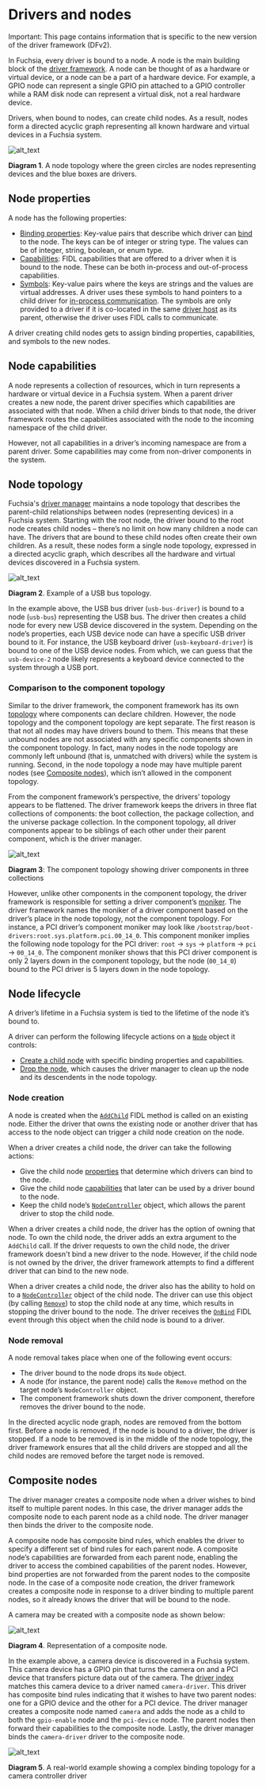 # Drivers and nodes

Important: This page contains information that is specific to the new
version of the driver framework (DFv2).

In Fuchsia, every driver is bound to a node. A node is the main building block
of the [driver framework][driver-framework]. A node can be thought of as
a hardware or virtual device, or a node can be a part of a hardware device.
For example, a GPIO node can represent a single GPIO pin attached to a GPIO
controller while a RAM disk node can represent a virtual disk, not a real
hardware device.

Drivers, when bound to nodes, can create child nodes. As a result, nodes form a
directed acyclic graph representing all known hardware and virtual devices in a
Fuchsia system.

![alt_text](images/diagram_node_topology_01.svg "Basic node topology")

**Diagram 1**. A node topology where the green circles are nodes representing
devices and the blue boxes are drivers.


## Node properties

A node has the following properties:

*   [Binding properties][binding-properties]: Key-value pairs that describe
    which driver can [bind][driver-binding] to the node. The keys can be of
    integer or string type. The values can be of integer, string, boolean,
    or enum type.
*   [Capabilities][capabilities]: FIDL capabilities that are offered to a driver
    when it is bound to the node. These can be both in-process and
    out-of-process capabilities.
*   [Symbols][symbols]: Key-value pairs where the keys are strings and the
    values are virtual addresses. A driver uses these symbols to hand pointers
    to a child driver for [in-process communication][driver-runtime]. The
    symbols are only provided to a driver if it is co-located in the same
    [driver host][driver-host] as its parent, otherwise the driver uses FIDL
    calls to communicate.

A driver creating child nodes gets to assign binding properties, capabilities,
and symbols to the new nodes.

## Node capabilities

A node represents a collection of resources, which in turn represents a hardware
or virtual device in a Fuchsia system. When a parent driver creates a new node,
the parent driver specifies which capabilities are associated with that node.
When a child driver binds to that node, the driver framework routes the
capabilities associated with the node to the incoming namespace of
the child driver.

However, not all capabilities in a driver’s incoming namespace are from a parent
driver. Some capabilities may come from non-driver components in the system.

## Node topology

Fuchsia's [driver manager][driver-manager] maintains a node topology that
describes the parent-child relationships between nodes (representing devices)
in a Fuchsia system. Starting with the root node, the driver bound to the root node creates
child nodes – there’s no limit on how many children a node can have. The drivers
that are bound to these child nodes often create their own children. As a
result, these nodes form a single node topology, expressed
in a directed acyclic graph, which describes all the hardware
and virtual devices discovered in a Fuchsia system.

![alt_text](images/diagram_node_topology_02.svg "USB bug node topology")

**Diagram 2**. Example of a USB bus topology.

In the example above, the USB bus driver (`usb-bus-driver`) is bound to a node
(`usb-bus`) representing the USB bus. The driver then creates a child node for
every new USB device discovered in the system. Depending on the node’s
properties, each USB device node can have a specific USB driver bound to it.
For instance, the USB keyboard driver (`usb-keyboard-driver`) is bound to one of
the USB device nodes. From which, we can guess that the `usb-device-2` node
likely represents a keyboard device connected to the system through a USB port.

### Comparison to the component topology

Similar to the driver framework, the component framework has its own
[topology][component-topology] where components can declare children. However,
the node topology and the component topology are kept separate. The first reason
is that not all nodes may have drivers bound to them. This means that these
unbound nodes are not associated with any specific components shown in the
component topology. In fact, many nodes in the node topology are commonly left
unbound (that is, unmatched with drivers) while the system is running. Second,
in the node topology a node may have multiple parent nodes (see
[Composite nodes](#composite_nodes)), which isn’t allowed in the component
topology.

From the component framework’s perspective, the drivers’ topology appears to be
flattened. The driver framework keeps the drivers in three flat
collections of components: the boot collection, the package collection, and the
universe package collection. In the component topology, all driver components
appear to be siblings of each other under their parent component, which is the
driver manager.

![alt_text](images/diagram_driver_component_topology_01.svg "Component topology example")

**Diagram 3**: The component topology showing driver components in three collections

However, unlike other components in the component topology, the driver framework
is responsible for setting a driver component’s [moniker][moniker]. The driver
framework names the moniker of a driver component based on the driver’s place
in the node topology, not the component topology. For instance, a PCI driver’s
component moniker may look like `/bootstrap/boot-drivers:root.sys.platform.pci.00_14_0`.
This component moniker implies the following node topology for the PCI driver:
`root` -> `sys` -> `platform` -> `pci` -> `00_14_0`. The component moniker shows
that this PCI driver component is only 2 layers down in the component topology,
but the node (`00_14_0`) bound to the PCI driver is 5 layers down
in the node topology.

## Node lifecycle

A driver’s lifetime in a Fuchsia system is tied to the lifetime of the node it’s
bound to.

A driver can perform the following lifecycle actions on a [`Node`][node-object]
object it controls:

*  [Create a child node](#node_creation) with specific binding properties and
   capabilities.
*  [Drop the node](#node_removal), which causes the driver manager to clean up
   the node and its descendents in the node topology.

### Node creation

A node is created when the [`AddChild`][addchild] FIDL method is called on an
existing node. Either the driver that owns the existing node or another driver
that has access to the node object can trigger a child node creation
on the node.

When a driver creates a child node, the driver can take the following actions:

*   Give the child node [properties](#node_properties) that determine which
    drivers can bind to the node.
*   Give the child node [capabilities](#node_capabilities) that later can be
    used by a driver bound to the node.
*   Keep the child node’s [`NodeController`][node-controller] object, which
    allows the parent driver to stop the child node.

When a driver creates a child node, the driver has the option of owning that
node. To own the child node, the driver adds an extra argument to the
`AddChild` call. If the driver requests to own the child node, the driver
framework doesn't bind a new driver to the node. However, if the child node is
not owned by the driver, the driver framework attempts to find a different
driver that can bind to the new node.

When a driver creates a child node, the driver also has the ability to hold on
to a [`NodeController`][node-controller] object of the child node. The driver
can use this object (by calling [`Remove`][fidl-remove]) to stop the child node
at any time, which results in stopping the driver bound to the node. The driver
receives the [`OnBind`][fidl-onbind] FIDL event through this object when
the child node is bound to a driver.

### Node removal

A node removal takes place when one of the following event occurs:

*   The driver bound to the node drops its `Node` object.
*   A node (for instance, the parent node) calls the `Remove` method on the
    target node’s `NodeController` object.
*   The component framework shuts down the driver component, therefore removes
    the driver bound to the node.

In the directed acyclic node graph, nodes are removed from the bottom first.
Before a node is removed, if the node is bound to a driver, the driver is
stopped. If a node to be removed is in the middle of the node topology, the
driver framework ensures that all the child drivers are stopped and all the
child nodes are removed before the target node is removed.

## Composite nodes

The driver manager creates a composite node when a driver wishes to
bind itself to multiple parent nodes. In this case, the driver manager adds
the composite node to each parent node as a child node. The driver manager then
binds the driver to the composite node.

A composite node has composite bind rules, which enables the driver to specify
a different set of bind rules for each parent node. A composite node’s
capabilities are forwarded from each parent node, enabling the driver to
access the combined capabilities of the parent nodes. However, bind
properties are not forwarded from the parent nodes to the composite node. In the
case of a composite node creation, the driver framework creates a composite
node in response to a driver binding to multiple parent nodes, so it already
knows the driver that will be bound to the node.

A camera may be created with a composite node as shown below:

![alt_text](images/diagram_composite_node_01.svg "Composite node example")

**Diagram 4**. Representation of a composite node.

In the example above, a camera device is discovered in a Fuchsia system. This
camera device has a GPIO pin that turns the camera on and a PCI device that
transfers picture data out of the camera. The [driver index][driver-index]
matches this camera device to a driver named `camera-driver`. This driver has
composite bind rules indicating that it wishes to have two parent nodes: one for
a GPIO device and the other for a PCI device. The driver manager creates a
composite node named `camera` and adds the node as a child to both the
`gpio-enable` node and the `pci-device` node. The parent nodes then forward
their capabilities to the composite node. Lastly, the driver manager binds the
`camera-driver` driver to the composite node.

![alt_text](images/diagram_composite_drivers_01.svg "Composite drivers example")

**Diagram 5**. A real-world example showing a complex binding topology for a
camera controller driver

<!-- Reference links -->

[driver-framework]: driver_framework.md
[driver-manager]: driver_framework.md#driver_manager
[driver-host]: driver_framework.md#driver_host
[driver-index]: driver_framework.md#driver_index
[driver-runtime]: driver_framework.md#driver_runtime
[driver-binding]: driver_binding.md
[binding-properties]: https://cs.opensource.google/fuchsia/fuchsia/+/main:sdk/fidl/fuchsia.driver.framework/topology.fidl;l=48
[capabilities]: https://cs.opensource.google/fuchsia/fuchsia/+/main:sdk/fidl/fuchsia.driver.framework/topology.fidl;l=61
[symbols]: https://cs.opensource.google/fuchsia/fuchsia/+/main:sdk/fidl/fuchsia.driver.framework/topology.fidl;l=65
[component-topology]: /docs/concepts/components/v2/topology.md
[moniker]: /docs/concepts/components/v2/identifiers.md#monikers
[node-object]: https://cs.opensource.google/fuchsia/fuchsia/+/main:sdk/fidl/fuchsia.driver.framework/topology.fidl;l=107
[addchild]: https://cs.opensource.google/fuchsia/fuchsia/+/main:sdk/fidl/fuchsia.driver.framework/topology.fidl;l=113
[node-controller]: https://cs.opensource.google/fuchsia/fuchsia/+/main:sdk/fidl/fuchsia.driver.framework/topology.fidl;l=73
[fidl-remove]: https://cs.opensource.google/fuchsia/fuchsia/+/main:sdk/fidl/fuchsia.driver.framework/topology.fidl;l=74
[fidl-onbind]: https://cs.opensource.google/fuchsia/fuchsia/+/main:sdk/fidl/fuchsia.driver.framework/topology.fidl;l=77
